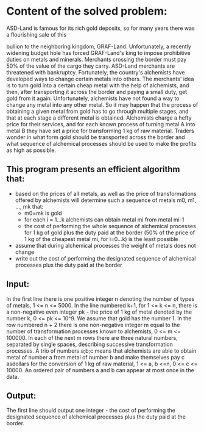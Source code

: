 # Content of the solved problem:

ASD-Land is famous for its rich gold deposits, so for many years there was a flourishing sale of this

bullion to the neighboring kingdom, GRAF-Land. Unfortunately, a recently widening budget hole has forced GRAF-Land's king to impose prohibitive duties on metals and minerals. Merchants crossing the border must pay 50% of the value of the cargo they carry. ASD-Land merchants are threatened with bankruptcy. Fortunately, the country's alchemists have developed ways to change certain metals into others. The merchants' idea is to turn gold into a certain cheap metal with the help of alchemists, and then, after transporting it across the border and paying a small duty, get gold from it again. Unfortunately, alchemists have not found a way to change any metal into any other metal. So it may happen that the process of obtaining a given metal from gold has to go through multiple stages, and that at each stage a different metal is obtained. Alchemists charge a hefty price for their services, and for each known process of turning metal A into metal B they have set a price for transforming 1 kg of raw material. Traders wonder in what form gold should be transported across the border and what sequence of alchemical processes should be used to make the profits as high as possible.

## This program presents an efficient algorithm that:

* based on the prices of all metals, as well as the price of transformations offered by alchemists
will determine such a sequence of metals m0, m1, ..., mk that:
    * m0=mk is gold
    * for each i = 1...k alchemists can obtain metal mi from metal mi-1
    * the cost of performing the whole sequence of alchemical processes for 1 kg of gold plus the duty paid at the border (50% of the price of 1 kg of the cheapest metal mi, for i=0...k) is the least possible
* assume that during alchemical processes the weight of metals does not change
* write out the cost of performing the designated sequence of alchemical processes plus the duty paid at the border


## Input:

In the first line there is one positive integer n denoting the number of types of metals, 1 <= n <= 5000. In the line numbered k+1, for 1 <= k <= n, there is a non-negative even integer pk - the price of 1 kg of metal denoted by the number k, 0 <= pk <= 10^9. We assume that gold has the number 1. In the row numbered n + 2 there is one non-negative integer m equal to the number of transformation processes known to alchemists, 0 <= m <= 100000. In each of the next m rows there are three natural numbers, separated by single spaces, describing successive transformation processes. A trio of numbers a;b;c means that alchemists are able to obtain metal of number a from metal of number b and make themselves pay c asdollars for the conversion of 1 kg of raw material, 1 <= a, b <=n, 0 <= c <= 10000. An ordered pair of numbers a and b can appear at most once in the data.

## Output:

The first line should output one integer - the cost of performing the designated sequence of alchemical processes plus the duty paid at the border.


